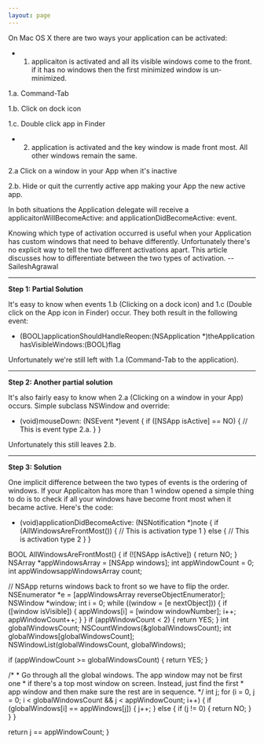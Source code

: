 ```yaml
---
layout: page
---
```


On Mac OS X there are two ways your application can be activated:


* 1. applicaiton is activated and all its visible windows come to the front. if it has no windows then the first minimized window is un-minimized.

1.a. Command-Tab

1.b. Click on dock icon

1.c. Double click app in Finder

* 2. application is activated and the key window is made front most. All other windows remain the same.

2.a Click on a window in your App when it's inactive

2.b. Hide or quit the currently active app making your App the new active app.



In both situations the Application delegate will receive a applicaitonWillBecomeActive: and applicationDidBecomeActive: event.

Knowing which type of activation occurred is useful when your Application has custom windows that need to behave differently. Unfortunately there's no explicit way to tell the two different activations apart. This article discusses how to differentiate between the two types of activation. --SaileshAgrawal

----
**Step 1: Partial Solution**

It's easy to know when events 1.b (Clicking on a dock icon) and 1.c (Double click on the App icon in Finder) occur. They both result in the following event:

    
- (BOOL)applicationShouldHandleReopen:(NSApplication *)theApplication hasVisibleWindows:(BOOL)flag


Unfortunately we're still left with 1.a (Command-Tab to the application).

----
**Step 2: Another partial solution**

It's also fairly easy to know when 2.a (Clicking on a window in your App) occurs. Simple subclass NSWindow and override:

    
- (void)mouseDown: (NSEvent *)event
{
   if ([NSApp isActive] == NO) {
       // This is event type 2.a.
   }
}


Unfortunately this still leaves 2.b.

----
**Step 3: Solution**

One implicit difference between the two types of events is the ordering of windows. If your Applicaiton has more than 1 window opened a simple thing to do is to check if all your windows have become front most when it became active. Here's the code:

    

- (void)applicationDidBecomeActive: (NSNotification *)note
{
   if (AllWindowsAreFrontMost()) {
      // This is activation type 1
   } else {
      // This is activation type 2
   }
}

BOOL AllWindowsAreFrontMost()
{
   if (![NSApp isActive]) {
      return NO;
   }
   NSArray *appWindowsArray = [NSApp windows];
   int appWindowCount = 0;
   int appWindowsappWindowsArray count;

   // NSApp returns windows back to front so we have to flip the order.
   NSEnumerator *e = [appWindowsArray reverseObjectEnumerator];
   NSWindow *window;
   int i = 0;
   while ((window = [e nextObject])) {
      if ([window isVisible]) {
         appWindows[i] = [window windowNumber];
         i++;
         appWindowCount++;
      }
   }
   if (appWindowCount < 2) {
      return YES;
   }
   int globalWindowsCount;
   NSCountWindows(&globalWindowsCount);
   int globalWindows[globalWindowsCount];
   NSWindowList(globalWindowsCount, globalWindows);

   if (appWindowCount >= globalWindowsCount) {
      return YES;
   }

   /*
    * Go through all the global windows. The app window may not be first one
    * if there's a top most window on screen. Instead, just find the first
    * app window and then make sure the rest are in sequence.
    */
   int j;
   for (i = 0, j = 0; i < globalWindowsCount && j < appWindowCount; i++) {
      if (globalWindows[i] == appWindows[j]) {
         j++;
      } else {
         if (j != 0) {
            return NO;
         }
      }
   }

   return j == appWindowCount;
}

